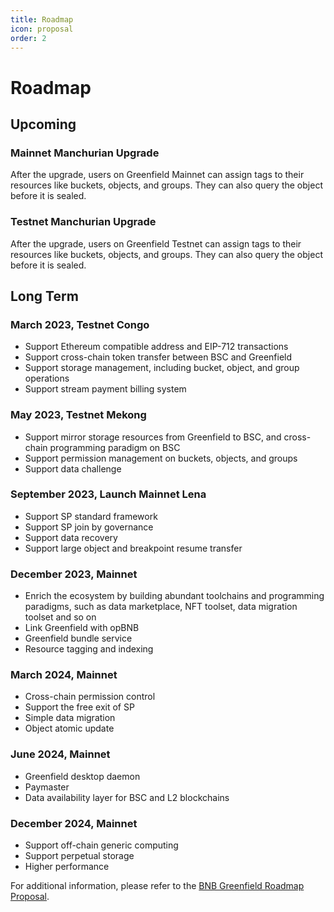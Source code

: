 ```yaml
---
title: Roadmap
icon: proposal
order: 2
---
```


# Roadmap

## Upcoming

### Mainnet Manchurian Upgrade

After the upgrade, users on Greenfield Mainnet can assign tags to their resources like buckets, objects, and groups.
They can also query the object before it is sealed.

### Testnet Manchurian Upgrade

After the upgrade, users on Greenfield Testnet can assign tags to their resources like buckets, objects, and groups.
They can also query the object before it is sealed.

## Long Term

### March 2023, Testnet Congo

- Support Ethereum compatible address and EIP-712 transactions
- Support cross-chain token transfer between BSC and Greenfield
- Support storage management, including bucket, object, and group operations
- Support stream payment billing system

### May 2023, Testnet Mekong

- Support mirror storage resources from Greenfield to BSC, and cross-chain programming paradigm on BSC
- Support permission management on buckets, objects, and groups
- Support data challenge

### September 2023, Launch Mainnet Lena

- Support SP standard framework
- Support SP join by governance
- Support data recovery
- Support large object and breakpoint resume transfer

### December 2023, Mainnet

- Enrich the ecosystem by building abundant toolchains and programming paradigms, such as data marketplace, NFT toolset,
  data migration toolset and so on
- Link Greenfield with opBNB
- Greenfield bundle service
- Resource tagging and indexing

### March 2024, Mainnet
- Cross-chain permission control
- Support the free exit of SP
- Simple data migration
- Object atomic update

### June 2024, Mainnet

- Greenfield desktop daemon
- Paymaster
- Data availability layer for BSC and L2 blockchains

### December 2024, Mainnet

- Support off-chain generic computing
- Support perpetual storage
- Higher performance

For additional information, please refer to the [BNB Greenfield Roadmap Proposal](https://forum.bnbchain.org/t/bnb-greenfield-roadmap-proposal/2273).